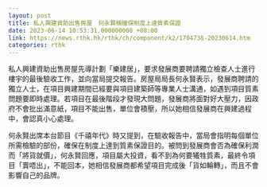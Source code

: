 ```yaml
---
layout: post
title: 私人興建資助出售房屋　何永賢稱確保制度上達質素保證
date: 2023-06-14 10:53:31.000000000 +08:00
link: https://news.rthk.hk/rthk/ch/component/k2/1704738-20230614.htm
categories: rthk
---
```


私人興建資助出售房屋先導計劃「樂建居」，要求發展商要聘請獨立檢查人士進行樓宇的最後驗收工作，並向當局提交報告。房屋局局長何永賢表示，發展商聘請的獨立人士，在項目興建期間已經要與項目建築師等專業人士溝通，如遇到項目質素問題要即時處理。若項目在最後階段才發現大問題，發展商將面對好大壓力，因政府不會批出滿意紙，項目不能出售，單位會積壓，所以她相信發展商在興建過程中，會認真小心處理。

何永賢出席本台節目《千禧年代》時又提到，在驗收報告中，當局會指明每個單位所需檢驗的部份，確保在制度上達到質素保證目的。被問到發展商會否為確保利潤而「將貨就價」，何永賢回應，項目屬大投資，看不到為何要犧牲質素，最終令項目「賣唔出」，不能回本，她相信發展商都希望項目完成後「貨如輪轉」，而且不會影響自己的品牌。
